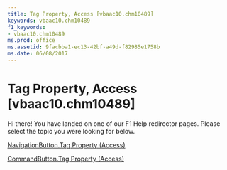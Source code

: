 ```yaml
---
title: Tag Property, Access [vbaac10.chm10489]
keywords: vbaac10.chm10489
f1_keywords:
- vbaac10.chm10489
ms.prod: office
ms.assetid: 9facbba1-ec13-42bf-a49d-f82985e1758b
ms.date: 06/08/2017
---
```



# Tag Property, Access [vbaac10.chm10489]

Hi there! You have landed on one of our F1 Help redirector pages. Please select the topic you were looking for below.

[NavigationButton.Tag Property (Access)](http://msdn.microsoft.com/library/bd477752-2259-190d-cd3a-6c803ebb81ba%28Office.15%29.aspx)

[CommandButton.Tag Property (Access)](http://msdn.microsoft.com/library/5099e435-8957-e54c-9c6c-bc6b063cfe66%28Office.15%29.aspx)


